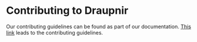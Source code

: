 <!--
SPDX-FileCopyrightText: 2024 Gnuxie <Gnuxie@protonmail.com>

SPDX-License-Identifier: CC0-1.0
-->

# Contributing to Draupnir

Our contributing guidelines can be found as part of our documentation.
[This link](https://the-draupnir-project.github.io/draupnir-documentation/contributing)
leads to the contributing guidelines.

